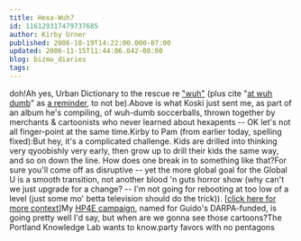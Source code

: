 ```yaml
---
title: Hexa-Wuh?
id: 116129317479737685
author: Kirby Urner
published: 2006-10-19T14:22:00.000-07:00
updated: 2006-11-15T11:44:06.642-08:00
blog: bizmo_diaries
tags: 
---
```


[](http://photos1.blogger.com/blogger/1134/545/1600/goofy.gif)doh!Ah yes, Urban Dictionary to the rescue re ["wuh"](http://www.urbandictionary.com/define.php?term=wuh) (plus cite "[at wuh dumb](http://www.urbandictionary.com/define.php?term=at+wuh+dumb)" as [a reminder](http://mybizmo.blogspot.com/2006/08/mathcasting-about-phi.html), to not be).Above is what Koski just sent me, as part of an album he's compiling, of wuh-dumb soccerballs, thrown together by merchants & cartoonists who never learned about hexapents -- OK let's not all finger-point at the same time.Kirby to Pam (from earlier today, spelling fixed):But hey, it's a complicated challenge. Kids are drilled into thinking very qyoobishly very early, then grow up to drill their kids the same way, and so on down the line. How does one break in to something like that?For sure you'll come off as disruptive -- yet the more global goal for the Global U is a smooth transition, not another blood 'n guts horror show (why can't we just upgrade for a change? -- I'm not going for rebooting at too low of a level (just some mo' betta television should do the trick)).  [[click here for more context](http://mathforum.org/kb/message.jspa?messageID=5277603&tstart=0)]My [HP4E campaign](http://mybizmo.blogspot.com/2006/08/hp4e.html), named for Guido's DARPA-funded, is going pretty well I'd say, but when are we gonna see those cartoons?The Portland Knowledge Lab wants to know.[](http://photos1.blogger.com/blogger/1134/545/1600/wuhdumb.jpg)party favors with no pentagons